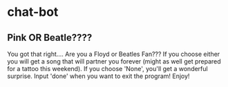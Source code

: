 # chat-bot

## Pink OR Beatle????

You got that right.... Are you a Floyd or Beatles Fan??? If you choose either you will get a song that will partner you forever (might as well get prepared for a tattoo this weekend). If you choose 'None', you'll get a wonderful surprise. Input 'done' when you want to exit the program! Enjoy!
